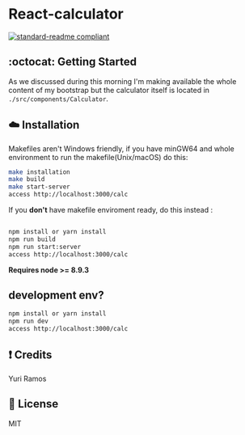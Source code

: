# React-calculator

[![standard-readme compliant](https://img.shields.io/badge/readme%20style-standard-brightgreen.svg?style=flat-square)](https://github.com/RichardLitt/standard-readme)

## :octocat: Getting Started

As we discussed during this morning I'm making available the whole content of my bootstrap but the calculator itself is located in `./src/components/Calculator`.

## :cloud: Installation

Makefiles aren't Windows friendly, if you have minGW64 and whole environment to run the makefile(Unix/macOS) do this:

```sh
make installation
make build
make start-server
access http://localhost:3000/calc
```

If you **don't** have makefile enviroment ready, do this instead :

```sh

npm install or yarn install
npm run build
npm run start:server
access http://localhost:3000/calc
```

**Requires node >= 8.9.3**

## development env?

```sh
npm install or yarn install
npm run dev
access http://localhost:3000/calc
```

## :exclamation: Credits

Yuri Ramos

## :scroll: License

MIT
